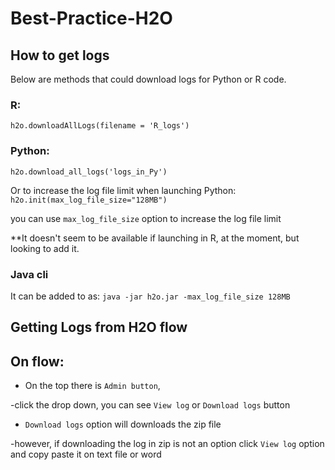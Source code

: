 # Best-Practice-H2O

## How to get logs

Below are methods that could download logs for Python or R code.


### R:

```h2o.downloadAllLogs(filename = 'R_logs')```

### Python:

```h2o.download_all_logs('logs_in_Py')```

Or to increase the log file limit when launching Python: ```h2o.init(max_log_file_size="128MB")```

you can use ```max_log_file_size``` option to increase the log file limit

**It doesn't seem to be available if launching in R, at the moment, but looking to add it.


### Java cli

It can be added to as: ```java -jar h2o.jar -max_log_file_size 128MB```



## Getting Logs from H2O flow

## On flow:

- On the top there is ```Admin button```, 

-click the drop down, you can see ```View log``` or ```Download logs``` button

- ```Download logs``` option will downloads the zip file 

-however, if downloading the log in zip is not an option click ```View log``` option and copy paste it on text file or word 
